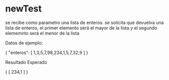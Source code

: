 ﻿# newTest
se recibe como parametro una lista de enteros. se solicita que devuelva una lista de enteros, el primer elemento será el mayor de la lista
y el segundo elememnto será el menor de la lista

Datos de ejemplo: 

{
  "enteros": [
    1,3,5,7,98,234,1,5,7,32,9
  ]
}

Resultado Esperado

{
  [
    234,1
  ]
}